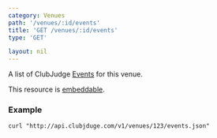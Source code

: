 ```yaml
---
category: Venues
path: '/venues/:id/events'
title: 'GET /venues/:id/events'
type: 'GET'

layout: nil
---
```


A list of ClubJudge [Events](#/event-model) for this venue.

This resource is [embeddable](#/resource-embedding).

### Example

```
curl "http://api.clubjduge.com/v1/venues/123/events.json"
```
